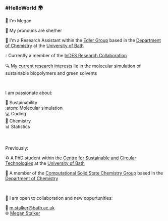### #HelloWorld :earth_africa:

 :wave: I'm Megan <br/>

:speech_balloon: My pronouns are she/her

:test_tube: I'm a Research Assistant within the [Edler Group](https://people.bath.ac.uk/chske/) based in the [Department of Chemistry](https://www.bath.ac.uk/departments/department-of-chemistry/) at the [University of Bath](https://www.bath.ac.uk)

:droplet: Currently a member of the [InDES Research Collaboration](https://people.bath.ac.uk/chske/research/indes/Bath/index.html) 

:mag: [My current research interests](https://researchportal.bath.ac.uk/en/persons/megan-stalker) lie in the molecular simulation of sustainable biopolymers and green solvents

<br/>

I am passionate about:

:seedling: Sustainability <br/>
:atom: Molecular simulation <br/>
:computer: Coding <br/>
:lab_coat: Chemistry <br/>
:bar_chart: Statistics <br/>
 
 <br/>
 
Previously:
 
:recycle: A PhD student within the [Centre for Sustainable and Circular Technologies](https://www.csct.ac.uk/) at the [University of Bath](https://www.bath.ac.uk)
 
:gem: A member of the [Computational Solid State Chemistry Group](https://people.bath.ac.uk/chsscp/group/) based in the  [Department of Chemistry](https://www.bath.ac.uk/departments/department-of-chemistry/)
 
 <br/>
 
:handshake: I am open to collaboration and new oppurtunities: <br/>

:email: m.stalker@bath.ac.uk <br/>
:globe_with_meridians: [Megan Stalker](https://www.linkedin.com/in/megan-stalker/) <br/>
